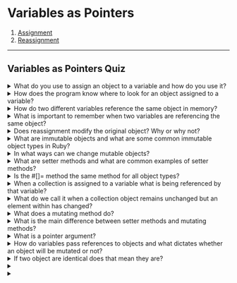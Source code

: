 # Variables as Pointers #

1. [Assignment]()
2. [Reassignment]()



---
## Variables as Pointers Quiz ##

<details>
  <summary>What do you use to assign an object to a variable and how do you use it?</summary>

  
</details>
<details>
  <summary>How does the program know where to look for an object assigned to a variable?</summary>

  
</details>
<details>
  <summary>How do two different variables reference the same object in memory?</summary>

  
</details>
<details>
  <summary>What is important to remember when two variables are referencing the same object?</summary>

  
</details>
<details>
  <summary>Does reassignment modify the original object? Why or why not?</summary>

  
</details>
<details>
  <summary>What are immutable objects and what are some common immutable object types in Ruby?</summary>

  
</details>
<details>
  <summary>In what ways can we change mutable objects?</summary>

  
</details>
<details>
  <summary>What are setter methods and what are common examples of setter methods?</summary>

  
</details>
<details>
  <summary>Is the #[]= method the same method for all object types?</summary>

  
</details>
<details>
  <summary>When a collection is assigned to a variable what is being referenced by that variable?</summary>

  
</details>

<details>
  <summary>What do we call it when a collection object remains unchanged but an element within has changed?</summary>

  
</details>
<details>
  <summary>What does a mutating method do?</summary>

  
</details>
<details>
  <summary>What is the main difference between setter methods and mutating methods?</summary>

  
</details>
<details>
  <summary>What is a pointer argument?</summary>

  
</details>
<details>
  <summary>How do variables pass references to objects and what dictates whether an object will be mutated or not?</summary>

  
</details>
<details>
  <summary>If two object are identical does that mean they are?</summary>

  
</details>
<details>
  <summary></summary>

  
</details>
<details>
  <summary></summary>

  
</details>